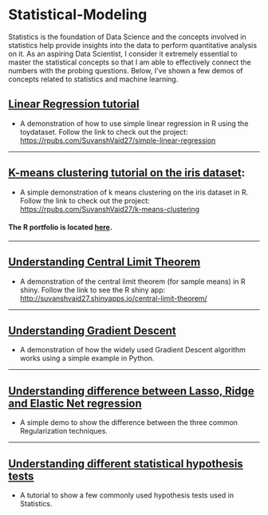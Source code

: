 # Statistical-Modeling

Statistics is the foundation of Data Science and the concepts involved in statistics help provide insights into the data to perform quantitative analysis on it. As an aspiring Data Scientist, I consider it extremely essential to master the statistical concepts so that I am able to effectively connect the numbers with the probing questions. Below, I've shown a few demos of concepts related to statistics and machine learning. 

## [Linear Regression tutorial](https://github.com/SuvanshVaid27/Simple-Linear-Regression-in-R)

  - A demonstration of how to use simple linear regression in R using the toydataset. Follow the link to check out the project: https://rpubs.com/SuvanshVaid27/simple-linear-regression

<hr>

## [K-means clustering tutorial on the iris dataset](https://github.com/SuvanshVaid27/K-Means-Clustering-in-R): 

  - A simple demonstration of k means clustering on the iris dataset in R. Follow the link to check out the project: https://rpubs.com/SuvanshVaid27/k-means-clustering

#### The R portfolio is located [here](https://rpubs.com/SuvanshVaid27).

<hr>

## [Understanding Central Limit Theorem](https://github.com/SuvanshVaid27/central-limit-theorem)

  - A demonstration of the central limit theorem (for sample means) in R shiny. Follow the link to see the R shiny app: http://suvanshvaid27.shinyapps.io/central-limit-theorem/

<hr>

## [Understanding Gradient Descent](https://github.com/SuvanshVaid27/Gradient-Descent-demo/blob/main/Gradient%20Descent.ipynb)

  - A demonstration of how the widely used Gradient Descent algorithm works using a simple example in Python.

<hr>

## [Understanding difference between Lasso, Ridge and Elastic Net regression](https://github.com/SuvanshVaid27/66-days-of-Data/blob/main/Day%2017%20-%20Regularisation/regularisation.ipynb)

  - A simple demo to show the difference between the three common Regularization techniques. 

<hr>

## [Understanding different statistical hypothesis tests](https://github.com/SuvanshVaid27/66-days-of-Data/blob/main/Day%2057%20-%20Statistical%20Hypothesis%20testing/statistical_tests.ipynb)

  - A tutorial to show a few commonly used hypothesis tests used in Statistics.  


